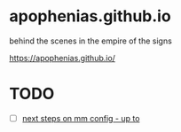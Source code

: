 # apophenias.github.io
behind the scenes in the empire of the signs

https://apophenias.github.io/

# TODO
- [ ] [next steps on mm config - up to](https://mmistakes.github.io/minimal-mistakes/docs/configuration/#front-matter-defaults)
